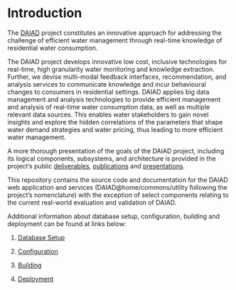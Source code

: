 # Introduction

The [DAIAD](http://www.daiad.eu/) project constitutes an innovative approach for addressing the challenge of efficient water management through real-time knowledge of residential water consumption.

The DAIAD project develops innovative low cost, inclusive technologies for real-time, high granularity water monitoring and knowledge extraction. Further, we devise multi-modal feedback interfaces, recommendation, and analysis services to communicate knowledge and incur behavioural changes to consumers in residential settings. DAIAD applies big data management and analysis technologies to provide efficient management and analysis of real-time water consumption data, as well as multiple relevant data sources. This enables water stakeholders to gain novel insights and explore the hidden correlations of the parameters that shape water demand strategies and water pricing, thus leading to more efficient water management.

A more thorough presentation of the goals of the DAIAD project, including its logical components, subsystems, and architecture is provided in the project’s public [deliverables](http://daiad.eu/?page_id=2426), [publications](http://daiad.eu/?page_id=2428) and [presentations](http://daiad.eu/?page_id=2430).

This repository contains the source code and documentation for the DAIAD web application and services (DAIAD@home/commons/utility following the project’s nomenclature) with the exception of select components relating to the current real-world evaluation and validation of DAIAD.

Additional information about database setup, configuration, building and deployment can be found at links below:

1. [Database Setup](src/site/markdown/database.md)

2. [Configuration](src/site/markdown/config.md)

3. [Building](src/site/markdown/build.md)

4. [Deployment](src/site/markdown/deploy.md)
